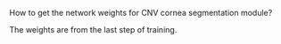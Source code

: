 How to get the network weights for CNV cornea segmentation module? 

The weights are from the last step of training.
